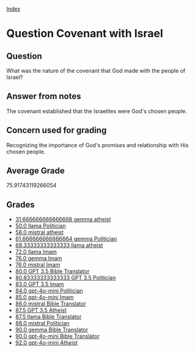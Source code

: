 
[Index](../../index.md)
# Question Covenant with Israel
## Question
What was the nature of the covenant that God made with the people of Israel?

## Answer from notes
The covenant established that the Israelites were God's chosen people.

## Concern used for grading
Recognizing the importance of God's promises and relationship with His chosen people.

## Average Grade
75.91743119266054

## Grades
 * [31.666666666666668 gemma atheist](../answers/gemma_atheist/Covenant_with_Israel.md)
 * [50.0 llama Politician](../answers/llama_Politician/Covenant_with_Israel.md)
 * [58.0 mistral atheist](../answers/mistral_atheist/Covenant_with_Israel.md)
 * [61.666666666666664 gemma Politician](../answers/gemma_Politician/Covenant_with_Israel.md)
 * [68.33333333333333 llama atheist](../answers/llama_atheist/Covenant_with_Israel.md)
 * [72.0 llama Imam](../answers/llama_Imam/Covenant_with_Israel.md)
 * [76.0 gemma Imam](../answers/gemma_Imam/Covenant_with_Israel.md)
 * [76.0 mistral Imam](../answers/mistral_Imam/Covenant_with_Israel.md)
 * [80.0 GPT 3.5 Bible Translator](../answers/GPT_3.5_Bible_Translator/Covenant_with_Israel.md)
 * [80.83333333333333 GPT 3.5 Politician](../answers/GPT_3.5_Politician/Covenant_with_Israel.md)
 * [83.0 GPT 3.5 Imam](../answers/GPT_3.5_Imam/Covenant_with_Israel.md)
 * [84.0 gpt-4o-mini Politician](../answers/gpt-4o-mini_Politician/Covenant_with_Israel.md)
 * [85.0 gpt-4o-mini Imam](../answers/gpt-4o-mini_Imam/Covenant_with_Israel.md)
 * [86.0 mistral Bible Translator](../answers/mistral_Bible_Translator/Covenant_with_Israel.md)
 * [87.5 GPT 3.5 Atheist](../answers/GPT_3.5_Atheist/Covenant_with_Israel.md)
 * [87.5 llama Bible Translator](../answers/llama_Bible_Translator/Covenant_with_Israel.md)
 * [88.0 mistral Politician](../answers/mistral_Politician/Covenant_with_Israel.md)
 * [90.0 gemma Bible Translator](../answers/gemma_Bible_Translator/Covenant_with_Israel.md)
 * [90.0 gpt-4o-mini Bible Translator](../answers/gpt-4o-mini_Bible_Translator/Covenant_with_Israel.md)
 * [92.0 gpt-4o-mini Atheist](../answers/gpt-4o-mini_Atheist/Covenant_with_Israel.md)
